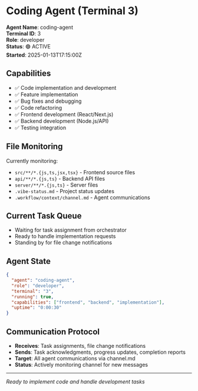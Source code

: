 # Coding Agent (Terminal 3)

**Agent Name**: coding-agent  
**Terminal ID**: 3  
**Role**: developer  
**Status**: 🟢 ACTIVE  
**Started**: 2025-01-13T17:15:00Z  

## Capabilities
- ✅ Code implementation and development
- ✅ Feature implementation 
- ✅ Bug fixes and debugging
- ✅ Code refactoring
- ✅ Frontend development (React/Next.js)
- ✅ Backend development (Node.js/API)
- ✅ Testing integration

## File Monitoring
Currently monitoring:
- `src/**/*.{js,ts,jsx,tsx}` - Frontend source files
- `api/**/*.{js,ts}` - Backend API files  
- `server/**/*.{js,ts}` - Server files
- `.vibe-status.md` - Project status updates
- `.workflow/context/channel.md` - Agent communications

## Current Task Queue
- Waiting for task assignment from orchestrator
- Ready to handle implementation requests
- Standing by for file change notifications

## Agent State
```json
{
  "agent": "coding-agent",
  "role": "developer", 
  "terminal": "3",
  "running": true,
  "capabilities": ["frontend", "backend", "implementation"],
  "uptime": "0:00:30"
}
```

## Communication Protocol
- **Receives**: Task assignments, file change notifications
- **Sends**: Task acknowledgments, progress updates, completion reports
- **Target**: All agent communications via channel.md
- **Status**: Actively monitoring channel for new messages

---
*Ready to implement code and handle development tasks*